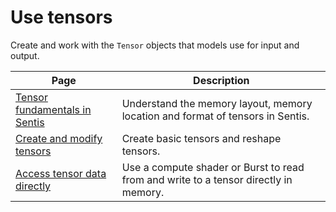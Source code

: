 # Use tensors

Create and work with the `Tensor` objects that models use for input and output.

|Page|Description|
|-|-|
|[Tensor fundamentals in Sentis](tensor-fundamentals.md)|Understand the memory layout, memory location and format of tensors in Sentis.|
|[Create and modify tensors](do-basic-tensor-operations.md)|Create basic tensors and reshape tensors.|
|[Access tensor data directly](access-tensor-data-directly.md)|Use a compute shader or Burst to read from and write to a tensor directly in memory.|

